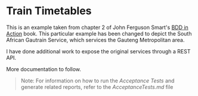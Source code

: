 Train Timetables
================

This is an example taken from chapter 2 of John Ferguson Smart's [BDD in Action](https://www.manning.com/books/bdd-in-action) book. This
particular example has been changed to depict the South African Gautrain Service, which
services the Gauteng Metropolitan area.

I have done additional work to expose the original services through a REST API.

More documentation to follow.

>Note: For information on how to run the _Acceptance Tests_ and generate related reports, refer to the _AcceptanceTests.md_ file